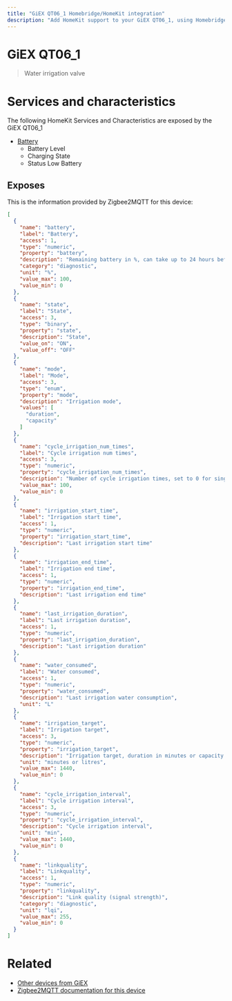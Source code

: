 ```yaml
---
title: "GiEX QT06_1 Homebridge/HomeKit integration"
description: "Add HomeKit support to your GiEX QT06_1, using Homebridge, Zigbee2MQTT and homebridge-z2m."
---
```

<!---
This file has been GENERATED using src/docgen/docgen.ts
DO NOT EDIT THIS FILE MANUALLY!
-->
# GiEX QT06_1
> Water irrigation valve


# Services and characteristics
The following HomeKit Services and Characteristics are exposed by
the GiEX QT06_1

* [Battery](../../battery.md)
  * Battery Level
  * Charging State
  * Status Low Battery



## Exposes

This is the information provided by Zigbee2MQTT for this device:

```json
[
  {
    "name": "battery",
    "label": "Battery",
    "access": 1,
    "type": "numeric",
    "property": "battery",
    "description": "Remaining battery in %, can take up to 24 hours before reported",
    "category": "diagnostic",
    "unit": "%",
    "value_max": 100,
    "value_min": 0
  },
  {
    "name": "state",
    "label": "State",
    "access": 3,
    "type": "binary",
    "property": "state",
    "description": "State",
    "value_on": "ON",
    "value_off": "OFF"
  },
  {
    "name": "mode",
    "label": "Mode",
    "access": 3,
    "type": "enum",
    "property": "mode",
    "description": "Irrigation mode",
    "values": [
      "duration",
      "capacity"
    ]
  },
  {
    "name": "cycle_irrigation_num_times",
    "label": "Cycle irrigation num times",
    "access": 3,
    "type": "numeric",
    "property": "cycle_irrigation_num_times",
    "description": "Number of cycle irrigation times, set to 0 for single cycle",
    "value_max": 100,
    "value_min": 0
  },
  {
    "name": "irrigation_start_time",
    "label": "Irrigation start time",
    "access": 1,
    "type": "numeric",
    "property": "irrigation_start_time",
    "description": "Last irrigation start time"
  },
  {
    "name": "irrigation_end_time",
    "label": "Irrigation end time",
    "access": 1,
    "type": "numeric",
    "property": "irrigation_end_time",
    "description": "Last irrigation end time"
  },
  {
    "name": "last_irrigation_duration",
    "label": "Last irrigation duration",
    "access": 1,
    "type": "numeric",
    "property": "last_irrigation_duration",
    "description": "Last irrigation duration"
  },
  {
    "name": "water_consumed",
    "label": "Water consumed",
    "access": 1,
    "type": "numeric",
    "property": "water_consumed",
    "description": "Last irrigation water consumption",
    "unit": "L"
  },
  {
    "name": "irrigation_target",
    "label": "Irrigation target",
    "access": 3,
    "type": "numeric",
    "property": "irrigation_target",
    "description": "Irrigation target, duration in minutes or capacity in litres (depending on mode)",
    "unit": "minutes or litres",
    "value_max": 1440,
    "value_min": 0
  },
  {
    "name": "cycle_irrigation_interval",
    "label": "Cycle irrigation interval",
    "access": 3,
    "type": "numeric",
    "property": "cycle_irrigation_interval",
    "description": "Cycle irrigation interval",
    "unit": "min",
    "value_max": 1440,
    "value_min": 0
  },
  {
    "name": "linkquality",
    "label": "Linkquality",
    "access": 1,
    "type": "numeric",
    "property": "linkquality",
    "description": "Link quality (signal strength)",
    "category": "diagnostic",
    "unit": "lqi",
    "value_max": 255,
    "value_min": 0
  }
]
```

# Related
* [Other devices from GiEX](../index.md#giex)
* [Zigbee2MQTT documentation for this device](https://www.zigbee2mqtt.io/devices/QT06_1.html)